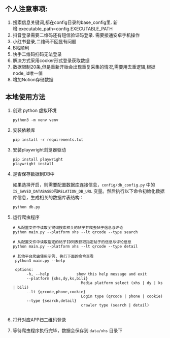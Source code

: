 ## 个人注意事项:
1. 搜索信息关键词,都在config目录的base_config里.  新增:executable_path=config.EXECUTABLE_PATH 
2. 抖音登录需要二维码还有短信验证码登录. 需要接通安卓手机操作
3. 小红书登录,二维码不回显有问题
4. B站顺利
5. 快手二维码扫码无法登录
6. 解决方式采用cooker形式登录获取数据
7. 数据限制20条,但是重新开始会出现重复采集的情况,需要用去重逻辑,根据node_id唯一值
8. 增加Notion存储数据

## 本地使用方法

1. 创建 python 虚拟环境
   ```shell
   python3 -m venv venv
   ```

2. 安装依赖库

   ```shell
   pip install -r requirements.txt
   ```

3. 安装playwright浏览器驱动

   ```shell
   pip install playwright
   playwright install
   ```

4. 是否保存数据到DB中

   如果选择开启，则需要配置数据库连接信息，`config/db_config.py` 中的 `IS_SAVED_DATABASED`和`RELATION_DB_URL` 变量。然后执行以下命令初始化数据库信息，生成相关的数据库表结构：

   ```shell
   python db.py
   ```

5. 运行爬虫程序

   ```shell
   # 从配置文件中读取关键词搜索相关的帖子并爬去帖子信息与评论
   python main.py --platform xhs --lt qrcode --type search
   
   # 从配置文件中读取指定的帖子ID列表获取指定帖子的信息与评论信息
   python main.py --platform xhs --lt qrcode --type detail
   
   # 其他平台爬虫使用示例, 执行下面的命令查看
    python3 main.py --help

    options:
         -h, --help            show this help message and exit
         --platform {xhs,dy,ks,bili}
                                 Media platform select (xhs | dy | ks | bili)
         --lt {qrcode,phone,cookie}
                                 Login type (qrcode | phone | cookie)
         --type {search,detail}
                                 crawler type (search | detail)
    
   ```

6. 打开对应APP扫二维码登录

7. 等待爬虫程序执行完毕，数据会保存到 `data/xhs` 目录下
